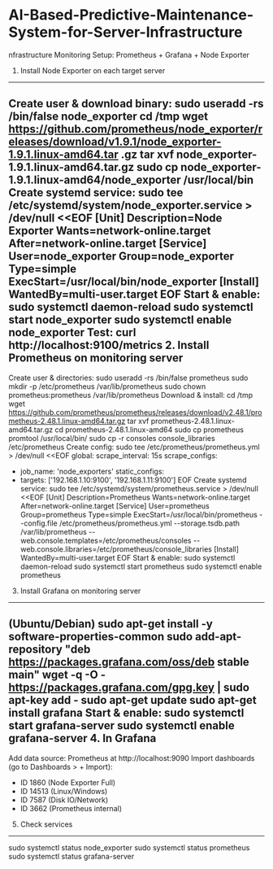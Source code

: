 # AI-Based-Predictive-Maintenance-System-for-Server-Infrastructure

nfrastructure Monitoring Setup: Prometheus + Grafana + Node Exporter
1. Install Node Exporter on each target server
------------------------------------------------------
Create user & download binary:
sudo useradd -rs /bin/false node_exporter
cd /tmp
wget
https://github.com/prometheus/node_exporter/releases/download/v1.9.1/node_exporter-1.9.1.linux-amd64.tar
.gz
tar xvf node_exporter-1.9.1.linux-amd64.tar.gz
sudo cp node_exporter-1.9.1.linux-amd64/node_exporter /usr/local/bin
Create systemd service:
sudo tee /etc/systemd/system/node_exporter.service > /dev/null <<EOF
[Unit]
Description=Node Exporter
Wants=network-online.target
After=network-online.target
[Service]
User=node_exporter
Group=node_exporter
Type=simple
ExecStart=/usr/local/bin/node_exporter
[Install]
WantedBy=multi-user.target
EOF
Start & enable:
sudo systemctl daemon-reload
sudo systemctl start node_exporter
sudo systemctl enable node_exporter
Test:
curl http://localhost:9100/metrics
2. Install Prometheus on monitoring server
------------------------------------------------------
Create user & directories:
sudo useradd -rs /bin/false prometheus
sudo mkdir -p /etc/prometheus /var/lib/prometheus
sudo chown prometheus:prometheus /var/lib/prometheus
Download & install:
cd /tmp
wget
https://github.com/prometheus/prometheus/releases/download/v2.48.1/prometheus-2.48.1.linux-amd64.tar.gz
tar xvf prometheus-2.48.1.linux-amd64.tar.gz
cd prometheus-2.48.1.linux-amd64
sudo cp prometheus promtool /usr/local/bin/
sudo cp -r consoles console_libraries /etc/prometheus
Create config:
sudo tee /etc/prometheus/prometheus.yml > /dev/null <<EOF
global:
scrape_interval: 15s
scrape_configs:
- job_name: 'node_exporters'
static_configs:
- targets: ['192.168.1.10:9100', '192.168.1.11:9100']
EOF
Create systemd service:
sudo tee /etc/systemd/system/prometheus.service > /dev/null <<EOF
[Unit]
Description=Prometheus
Wants=network-online.target
After=network-online.target
[Service]
User=prometheus
Group=prometheus
Type=simple
ExecStart=/usr/local/bin/prometheus --config.file /etc/prometheus/prometheus.yml --storage.tsdb.path
/var/lib/prometheus --web.console.templates=/etc/prometheus/consoles
--web.console.libraries=/etc/prometheus/console_libraries
[Install]
WantedBy=multi-user.target
EOF
Start & enable:
sudo systemctl daemon-reload
sudo systemctl start prometheus
sudo systemctl enable prometheus
3. Install Grafana on monitoring server
------------------------------------------------------
(Ubuntu/Debian)
sudo apt-get install -y software-properties-common
sudo add-apt-repository "deb https://packages.grafana.com/oss/deb stable main"
wget -q -O - https://packages.grafana.com/gpg.key | sudo apt-key add -
sudo apt-get update
sudo apt-get install grafana
Start & enable:
sudo systemctl start grafana-server
sudo systemctl enable grafana-server
4. In Grafana
------------------------------------------------------
Add data source: Prometheus at http://localhost:9090
Import dashboards (go to Dashboards > + Import):
- ID 1860 (Node Exporter Full)
- ID 14513 (Linux/Windows)
- ID 7587 (Disk IO/Network)
- ID 3662 (Prometheus internal)
5. Check services
------------------------------------------------------
sudo systemctl status node_exporter
sudo systemctl status prometheus
sudo systemctl status grafana-server
